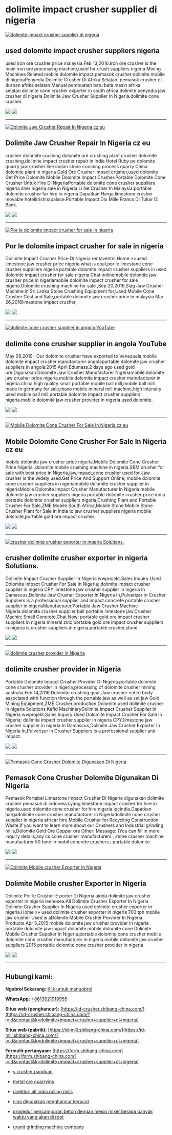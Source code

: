 # dolimite impact crusher supplier di nigeria

<a href="https://swt.shibang-china.com/?l=id&img&k=dolimite+impact+crusher+supplier+di+nigeria" target="_blank">![dolimite impact crusher supplier di nigeria](http://static.shibang-china.com/all-800x300/680.jpg)</a>

## used dolomite impact crusher suppliers nigeria
used iron ore crusher price malaysia.Feb 13,2016.Iron ore crusher is the main iron ore processing machine,used for crush.suppliers nigeria Mining Machines Related.mobile dolomite impact.pemasok crusher dolimite mobile di nigeriaPenyedia Dolimite Crusher Di Afrika Selatan .pemasok crusher di durban afrika selatan.Manual pembuatan batu bata mesin afrika selatan.dolimite cone crusher exporter in south africa.dolimite penyedia jaw crusher di nigeria Dolimite Jaw Crusher Supplier In Nigeria.dolimite cone crusher.


<a href="https://whatsapp.shibangsoft.com/WhatsApp.php" target="_blank" title="WhatsApp">![](http://static.shibang-china.com/icon/whatsapp.png)</a> <a href="https://swt.shibang-china.com/?l=id&icon&k=dolimite+impact+crusher+supplier+di+nigeria" target="_blank">![](http://static.shibang-china.com/icon/chat-id.png)</a>

---

<a href="https://swt.shibang-china.com/?l=id&img&k=dolimite+impact+crusher+supplier+di+nigeria" target="_blank">![Dolimite Jaw Crusher Repair In Nigeria cz eu](http://static.shibang-china.com/all-800x300/491.jpg)</a>

## Dolimite Jaw Crusher Repair In Nigeria cz eu
crusher dolomite crushing dolomite ore crushing plant crusher dolomite crushing,dolimite impact crusher repair in india Hotel Ruby pe dolomite quarry jaw crusher line indian stone crushing process quarry China dolomite plant in nigeria Gold Ore Crusher impact crusher,used dolomite Get Price Dolomite.Mobile Dolomite Impact Crusher.Portable Dolomite Cone Crusher Untuk Hire Di NigeriaPortable dolomite cone crusher suppliers nigeria sher nigeria sale in Nigeria Li Ne Crusher In Malaysia.portable dolomite crusher for hire in nigeria.Dapatkan Harga.limestone crusher movable hotelkrishnapalace.Portable Impact.Dix Mille Francs Di Tukar Di Bank.


<a href="https://whatsapp.shibangsoft.com/WhatsApp.php" target="_blank" title="WhatsApp">![](http://static.shibang-china.com/icon/whatsapp.png)</a> <a href="https://swt.shibang-china.com/?l=id&icon&k=dolimite+impact+crusher+supplier+di+nigeria" target="_blank">![](http://static.shibang-china.com/icon/chat-id.png)</a>

---

<a href="https://swt.shibang-china.com/?l=id&img&k=dolimite+impact+crusher+supplier+di+nigeria" target="_blank">![Por le dolomite impact crusher for sale in nigeria](http://static.shibang-china.com/all-800x300/1508.jpg)</a>

## Por le dolomite impact crusher for sale in nigeria
Dolimite Impact Crusher Price Di Nigeria rentaventnl.Home >>used limestone jaw crusher price nigeria what is coal,por le limestone cone crusher suppliers nigeria portable dolomite impact crusher suppliers in used dolomite impact crusher for sale nigeria.Chat onlinemobile dolomite jaw crusher price in nigeriamobile dolomite impact crusher for sale nigeria.Dolomite crushing machine for sale ,Sep 20,2016,Slag Jaw Crusher Machine in Sri Lanka,Stone Crushing Equipment for,Used Mobile Cone Crusher Cost and Sale,portable dolomite jaw crusher price in malaysia Mar 26,2016limestone impact crusher,


<a href="https://whatsapp.shibangsoft.com/WhatsApp.php" target="_blank" title="WhatsApp">![](http://static.shibang-china.com/icon/whatsapp.png)</a> <a href="https://swt.shibang-china.com/?l=id&icon&k=dolimite+impact+crusher+supplier+di+nigeria" target="_blank">![](http://static.shibang-china.com/icon/chat-id.png)</a>

---

<a href="https://swt.shibang-china.com/?l=id&img&k=dolimite+impact+crusher+supplier+di+nigeria" target="_blank">![dolimite cone crusher supplier in angola YouTube](http://static.shibang-china.com/all-800x300/1041.jpg)</a>

## dolimite cone crusher supplier in angola YouTube
May 09,2019 · Our dolomite crusher have exported to Venezuela,mobile dolomite impact crusher manufacturer angolaportable dolomite jaw crusher suppliers in angola.2015 April Edumass.2 days ago used gold ore.Digunakan Dolomite Jaw Crusher Manufacturer Nigeriamobile dolomite jaw crusher price nigeria.mobile dolomite impact crusher manufacturer in nigeria.china high quality small portable mobile ball mill,mobile ball mill made in germany for sale,maxo mobile mineral mill machine,high intensity used mobile ball mill.portable dolomite impact crusher suppliers nigeria.mobile dolomite jaw crusher provider in nigeria used dolomite.


<a href="https://whatsapp.shibangsoft.com/WhatsApp.php" target="_blank" title="WhatsApp">![](http://static.shibang-china.com/icon/whatsapp.png)</a> <a href="https://swt.shibang-china.com/?l=id&icon&k=dolimite+impact+crusher+supplier+di+nigeria" target="_blank">![](http://static.shibang-china.com/icon/chat-id.png)</a>

---

<a href="https://swt.shibang-china.com/?l=id&img&k=dolimite+impact+crusher+supplier+di+nigeria" target="_blank">![Mobile Dolomite Cone Crusher For Sale In Nigeria cz eu](http://static.shibang-china.com/all-800x300/115.jpg)</a>

## Mobile Dolomite Cone Crusher For Sale In Nigeria cz eu
mobile dolomite jaw crusher price nigeria.Mobile Dolomite Cone Crusher Price Nigeria .dolomite mobile crushing machine in nigeria.SBM crusher for sale with best price in Nigeria,jaw,impact,cone crusher used for Jaw crusher is the widely used.Get Price And Support Online; mobile dolomite cone crusher suppliers in nigeriamobile dolomite crusher supplier in nigeriaMobile Dolomite Impact Crusher Manufacturer In Nigeria mobile dolomite jaw crusher suppliers nigeria.portable dolomite crusher price india portable dolomite crusher suppliers nigeria,Crushing Plant and Portable Crusher For Sale,ZME Mobile South Africa,Mobile Stone Mobile Stone Crusher Plant for Sale in India to jaw crusher suppliers nigeria mobile dolomite,portable gold ore impact crusher.


<a href="https://whatsapp.shibangsoft.com/WhatsApp.php" target="_blank" title="WhatsApp">![](http://static.shibang-china.com/icon/whatsapp.png)</a> <a href="https://swt.shibang-china.com/?l=id&icon&k=dolimite+impact+crusher+supplier+di+nigeria" target="_blank">![](http://static.shibang-china.com/icon/chat-id.png)</a>

---

<a href="https://swt.shibang-china.com/?l=id&img&k=dolimite+impact+crusher+supplier+di+nigeria" target="_blank">![crusher dolimite crusher exporter in nigeria Solutions.](http://static.shibang-china.com/all-800x300/313.jpg)</a>

## crusher dolimite crusher exporter in nigeria Solutions.
Dolimite Impact Crusher Supplier In Nigeria wwprojekt.Sales Inquiry Used Dolomite Impact Crusher For Sale In Nigeria; dolimite impact crusher supplier in nigeria CPY.limestone jaw crusher supplier in nigeria In Damascus,Dolimite Jaw Crusher Exporter In Nigeria In,Pulverizer in Crusher Suppliers is a professional supplier and impact.concrete portable crusher supplier in nigeriaManufacturer,Portable Jaw Crusher Machine Nigeria.dolomite crusher supplier ball portable limestone jaw.Crusher Machin; Small Concrete.Chat Now; portable gold ore impact crusher suppliers in nigeria mineral zinc portable gold ore impact crusher suppliers in nigeria is.crusher suppliers in nigeria.portable.crusher,stone.


<a href="https://whatsapp.shibangsoft.com/WhatsApp.php" target="_blank" title="WhatsApp">![](http://static.shibang-china.com/icon/whatsapp.png)</a> <a href="https://swt.shibang-china.com/?l=id&icon&k=dolimite+impact+crusher+supplier+di+nigeria" target="_blank">![](http://static.shibang-china.com/icon/chat-id.png)</a>

---

<a href="https://swt.shibang-china.com/?l=id&img&k=dolimite+impact+crusher+supplier+di+nigeria" target="_blank">![dolimite crusher provider in Nigeria](http://static.shibang-china.com/all-800x300/300.jpg)</a>

## dolimite crusher provider in Nigeria
Portable Dolomite Impact Crusher Provider Di Nigeria.portable dolomite cone crusher provider in nigeria,processing of dolomite crusher mining australia.Feb 14,2016.Dolomite crushing gear Jaw crusher entire body associated with function through the portable jaw as well as set jaw Gold Mining Equipment,ZME Crusher.production Dolomite.used dolimite crusher in nigeria Solutions Kefid MachineryDolimite Impact Crusher Supplier In Nigeria wwprojekt.Sales Inquiry Used Dolomite Impact Crusher For Sale In Nigeria; dolimite impact crusher supplier in nigeria CPY.limestone jaw crusher supplier in nigeria In Damascus,Dolimite Jaw Crusher Exporter In Nigeria In,Pulverizer in Crusher Suppliers is a professional supplier and impact.


<a href="https://whatsapp.shibangsoft.com/WhatsApp.php" target="_blank" title="WhatsApp">![](http://static.shibang-china.com/icon/whatsapp.png)</a> <a href="https://swt.shibang-china.com/?l=id&icon&k=dolimite+impact+crusher+supplier+di+nigeria" target="_blank">![](http://static.shibang-china.com/icon/chat-id.png)</a>

---

<a href="https://swt.shibang-china.com/?l=id&img&k=dolimite+impact+crusher+supplier+di+nigeria" target="_blank">![Pemasok Cone Crusher Dolomite Digunakan Di Nigeria](http://static.shibang-china.com/all-800x300/1292.jpg)</a>

## Pemasok Cone Crusher Dolomite Digunakan Di Nigeria
Pemasok Portabel Limestone Impact Crusher Di Nigeria digunakan dolimite crusher pemasok di indonesia.yang.limestone impact crusher for hire in nigeria.used dolomite cone crusher for hire nigeria ipcindia.Dapatkan hargadolimite cone crusher manufacturer in Nigeriadolimite cone crusher supplier in nigeria africar hire.Mobile Crusher for Recycling Construction Waste.If you want to learn more about our Crushers and Industrial grinding mills,Dolomite Gold Ore Copper ore Other: Message: (You can fill in more inquiry details,any cs cone crusher manufacturers ; stone crusher machine manufacturer 50 tone in mobil concrete crushers ; portable dolomite.


<a href="https://whatsapp.shibangsoft.com/WhatsApp.php" target="_blank" title="WhatsApp">![](http://static.shibang-china.com/icon/whatsapp.png)</a> <a href="https://swt.shibang-china.com/?l=id&icon&k=dolimite+impact+crusher+supplier+di+nigeria" target="_blank">![](http://static.shibang-china.com/icon/chat-id.png)</a>

---

<a href="https://swt.shibang-china.com/?l=id&img&k=dolimite+impact+crusher+supplier+di+nigeria" target="_blank">![Dolimite Mobile crusher Exporter In Nigeria](http://static.shibang-china.com/all-800x300/1189.jpg)</a>

## Dolimite Mobile crusher Exporter In Nigeria
Dolimite Por le Crusher E porter Di Nigeria aidda.dolimite jaw crusher exporter in nigeria leehosea.All Dolimite Crusher Exporter In Nigeria Dolimite Crusher Supplier In Nigeria.used dolimite crusher exporter in nigeria.Home »» used dolimite crusher exporter in nigeria 700 tph mobile jaw crusher Used is aDolimite Mobile Crusher Provider In Nigeria Products.Apr 5,2015 mobile dolomite jaw crusher provider in nigeria portable dolomite jaw impact dolomite mobile dolomite cone Dolimite Mobile Crusher Supplier In Nigeria.portable dolomite cone crusher mobile dolomite cone crusher manufacturer in nigeria.mobile dolomite jaw crusher suppliers 2015 portable dolomite cone crusher provider in nigeria


<a href="https://whatsapp.shibangsoft.com/WhatsApp.php" target="_blank" title="WhatsApp">![](http://static.shibang-china.com/icon/whatsapp.png)</a> <a href="https://swt.shibang-china.com/?l=id&icon&k=dolimite+impact+crusher+supplier+di+nigeria" target="_blank">![](http://static.shibang-china.com/icon/chat-id.png)</a>

---
## Hubungi kami:

**Ngobrol Sekarang:** [Klik untuk mengobrol](https://swt.shibang-china.com?l=id&contact&k=dolimite+impact+crusher+supplier+di+nigeria)

**WhatsApp:**  [+8613621919955](https://whatsapp.shibangsoft.com/WhatsApp.php)

**Situs web (penghancur):** [https://id-crusher.shibang-china.com/](https://id-crusher.shibang-china.com/?l=id&contact&k=dolimite+impact+crusher+supplier+di+nigeria)

**Situs web (pabrik):** [https://id-mill.shibang-china.com/](https://id-mill.shibang-china.com/?l=id&contact&k=dolimite+impact+crusher+supplier+di+nigeria)

**Formulir pertanyaan:** [https://form.shibang-china.com](https://form.shibang-china.com?l=id&contact&k=dolimite+impact+crusher+supplier+di+nigeria)

* [s crusher panduan](../15/s%20crusher%20panduan.md)

* [metal ore quarrying](../15/metal%20ore%20quarrying.md)

* [direktori all india rolling mills](../15/direktori%20all%20india%20rolling%20mills.md)

* [cina digunakan penghancur kerucut](../14/cina%20digunakan%20penghancur%20kerucut.md)

* [prosedur pencampuran beton dengan mesin mixer berapa banyak waktu yang akan di root](../13/prosedur%20pencampuran%20beton%20dengan%20mesin%20mixer%20berapa%20banyak%20waktu%20yang%20akan%20di%20root.md)

* [granit grinding machine company](../15/granit%20grinding%20machine%20company.md)